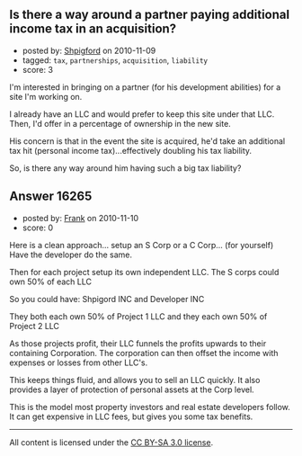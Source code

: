 ## Is there a way around a partner paying additional income tax in an acquisition?

- posted by: [Shpigford](https://stackexchange.com/users/-1/5308-shpigford) on 2010-11-09
- tagged: `tax`, `partnerships`, `acquisition`, `liability`
- score: 3

I'm interested in bringing on a partner (for his development abilities) for a site I'm working on.

I already have an LLC and would prefer to keep this site under that LLC. Then, I'd offer in a percentage of ownership in the new site.

His concern is that in the event the site is acquired, he'd take an additional tax hit (personal income tax)...effectively doubling his tax liability.

So, is there any way around him having such a big tax liability?


## Answer 16265

- posted by: [Frank](https://stackexchange.com/users/-1/4858-frank) on 2010-11-10
- score: 0

Here is a clean approach... 
setup an S Corp or a C Corp... (for yourself)
Have the developer do the same.

Then for each project setup its own independent LLC. 
The S corps could own 50% of each LLC 

So you could have:
Shpigord INC
and Developer INC

They both each own 50% of Project 1 LLC
and they each own 50% of Project 2 LLC

As those projects profit, their LLC funnels the profits upwards to their containing Corporation.  The corporation can then offset the income with expenses or losses from other LLC's.  

This keeps things fluid, and allows you to sell an LLC quickly.
It also provides a layer of protection of personal assets at the Corp level.

This is the model most property investors and real estate developers follow.
It can get expensive in LLC fees, but gives you some tax benefits. 







---

All content is licensed under the [CC BY-SA 3.0 license](https://creativecommons.org/licenses/by-sa/3.0/).
